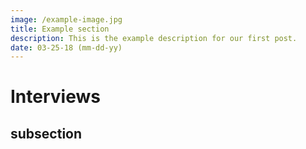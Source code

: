 ```yaml
---
image: /example-image.jpg
title: Example section
description: This is the example description for our first post.
date: 03-25-18 (mm-dd-yy)
---
```


# Interviews

<Posts page="interviews" />

## subsection
